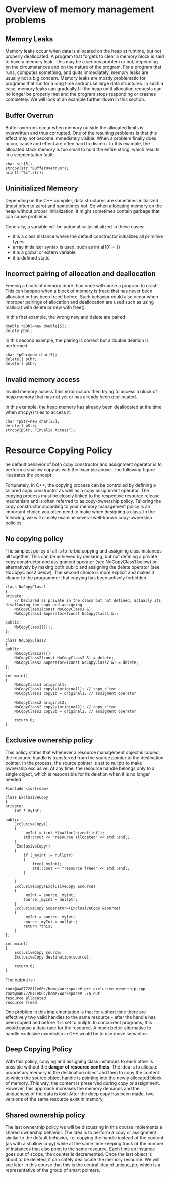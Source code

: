 
# Overview of memory management problems

## Memory Leaks
Memory leaks occur when data is allocated on the heap at runtime, but not properly deallocated. A program that forgets to clear a memory block is said to have a memory leak - this may be a serious problem or not, depending on the circumstances and on the nature of the program. For a program that runs, computes something, and quits immediately, memory leaks are usually not a big concern. Memory leaks are mostly problematic for programs that run for a long time and/or use large data structures. In such a case, memory leaks can gradually fill the heap until allocation requests can no longer be properly met and the program stops responding or crashes completely. We will look at an example further down in this section.

## Buffer Overrun 
Buffer overruns occur when memory outside the allocated limits is overwritten and thus corrupted. One of the resulting problems is that this effect may not become immediately visible. When a problem finally does occur, cause and effect are often hard to discern.
In this example, the allocated stack memory is too small to hold the entire string, which results in a segmentation fault:

```
char str[5];
strcpy(str,"BufferOverrun");
printf("%s",str);
```

## Uninitialized Memeory
 Depending on the C++ compiler, data structures are sometimes initialized (most often to zero) and sometimes not. So when allocating memory on the heap without proper initialization, it might sometimes contain garbage that can cause problems.

Generally, a variable will be automatically initialized in these cases:

 - it is a class instance where the default constructor initializes all primitive types
 - array initializer syntax is used, such as int a[10] = {}
 - it is a global or extern variable
 - it is defined static
 
 ## Incorrect pairing of allocation and deallocation 
 
Freeing a block of memory more than once will cause a program to crash. This can happen when a block of memory is freed that has never been allocated or has been freed before. Such behavior could also occur when improper pairings of allocation and deallocation are used such as using malloc() with delete or new with free().

In this first example, the wrong new and delete are paired
```
double *pDbl=new double[5];
delete pDbl;
```

In this second example, the pairing is correct but a double deletion is performed:

```
char *pChr=new char[5];
delete[] pChr;
delete[] pChr;
```

## Invalid memory access

Invalid memory access This error occurs then trying to access a block of heap memory that has not yet or has already been deallocated.

In this example, the heap memory has already been deallocated at the time when strcpy() tries to access it:

```
char *pStr=new char[25];
delete[] pStr;
strcpy(pStr, "Invalid Access");
```

# Resource Copying Policy 

he default behavior of both copy constructor and assignment operator is to perform a shallow copy as with the example above. The following figure illustrates the concept:

Fortunately, in C++, the copying process can be controlled by defining a tailored copy constructor as well as a copy assignment operator. The copying process must be closely linked to the respective resource release mechanism and is often referred to as copy-ownership policy. Tailoring the copy constructor according to your memory management policy is an important choice you often need to make when designing a class. In the following, we will closely examine several well-known copy-ownership policies.

## No copying policy

The simplest policy of all is to forbid copying and assigning class instances all together. This can be achieved by declaring, but not defining a private copy constructor and assignment operator (see NoCopyClass1 below) or alternatively by making both public and assigning the delete operator (see NoCopyClass2 below). The second choice is more explicit and makes it clearer to the programmer that copying has been actively forbidden.

```
class NoCopyClass1
{
private:
    // Declared as private in the class but not defined, actually its disallowing the copy and assigning
    NoCopyClass1(const NoCopyClass1 &); 
    NoCopyClass1 &operator=(const NoCopyClass1 &);

public:
    NoCopyClass1(){};
};

class NoCopyClass2
{
public:
    NoCopyClass2(){}
    NoCopyClass2(const NoCopyClass2 &) = delete;
    NoCopyClass2 &operator=(const NoCopyClass2 &) = delete;
};

int main()
{
    NoCopyClass1 original1;
    NoCopyClass1 copy1a(original1); // copy c’tor
    NoCopyClass1 copy1b = original1; // assigment operator

    NoCopyClass2 original2;
    NoCopyClass2 copy2a(original2); // copy c’tor
    NoCopyClass2 copy2b = original2; // assigment operator

    return 0;
}
```

##  Exclusive ownership policy

This policy states that whenever a resource management object is copied, the resource handle is transferred from the source pointer to the destination pointer. In the process, the source pointer is set to nullptr to make ownership exclusive. At any time, the resource handle belongs only to a single object, which is responsible for its deletion when it is no longer needed.

```
#include <iostream>

class ExclusiveCopy
{
private:
    int *_myInt;

public:
    ExclusiveCopy()
    {
        _myInt = (int *)malloc(sizeof(int));
        std::cout << "resource allocated" << std::endl;
    }
    ~ExclusiveCopy()
    {
        if (_myInt != nullptr)
        {
            free(_myInt);
            std::cout << "resource freed" << std::endl;
        }
            
    }
    ExclusiveCopy(ExclusiveCopy &source)
    {
        _myInt = source._myInt;
        source._myInt = nullptr;
    }
    ExclusiveCopy &operator=(ExclusiveCopy &source)
    {
        _myInt = source._myInt;
        source._myInt = nullptr;
        return *this;
    }
};

int main()
{
    ExclusiveCopy source;
    ExclusiveCopy destination(source);

    return 0;
}
```

The output is :
```
root@4a8772811e00:/home/workspace# g++ exclusive_ownership.cpp 
root@4a8772811e00:/home/workspace# ./a.out
resource allocated
resource freed
```

 One problem in this implementation is that for a short time there are effectively two valid handles to the same resource - after the handle has been copied and before it is set to nullptr. In concurrent programs, this would cause a data race for the resource. A much better alternative to handle exclusive ownership in C++ would be to use move semantics.
 
 ## Deep Copying Policy

With this policy, copying and assigning class instances to each other is possible without the **danger of resource conflicts**. The idea is to allocate proprietary memory in the destination object and then to copy the content to which the source object handle is pointing into the newly allocated block of memory. This way, the content is preserved during copy or assignment. However, this approach increases the memory demands and the uniqueness of the data is lost: After the deep copy has been made, two versions of the same resource exist in memory.

## Shared ownership policy

The last ownership policy we will be discussing in this course implements a shared ownership behavior. The idea is to perform a copy or assignment similar to the default behavior, i.e. copying the handle instead of the content (as with a shallow copy) while at the same time keeping track of the number of instances that also point to the same resource. Each time an instance goes out of scope, the counter is decremented. Once the last object is about to be deleted, it can safely deallocate the memory resource. We will see later in this course that this is the central idea of unique_ptr, which is a representative of the group of smart pointers.
